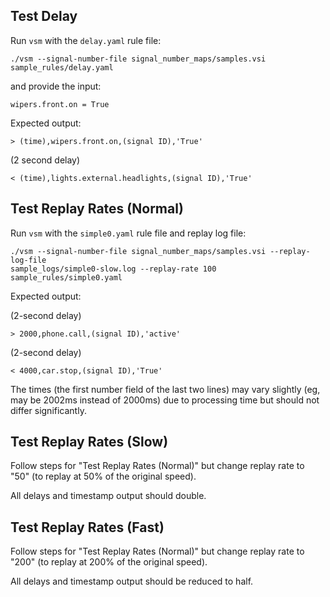 Test Delay
----------
Run `vsm` with the `delay.yaml` rule file:

```
./vsm --signal-number-file signal_number_maps/samples.vsi sample_rules/delay.yaml
```

and provide the input:

```
wipers.front.on = True
```

Expected output:

```
> (time),wipers.front.on,(signal ID),'True'
```

(2 second delay)

```
< (time),lights.external.headlights,(signal ID),'True'
```

Test Replay Rates (Normal)
--------------------------
Run `vsm` with the `simple0.yaml` rule file and replay log file:

```
./vsm --signal-number-file signal_number_maps/samples.vsi --replay-log-file
sample_logs/simple0-slow.log --replay-rate 100 sample_rules/simple0.yaml
```

Expected output:

(2-second delay)

```
> 2000,phone.call,(signal ID),'active'
```

(2-second delay)

```
< 4000,car.stop,(signal ID),'True'
```

The times (the first number field of the last two lines) may vary slightly (eg,
may be 2002ms instead of 2000ms) due to processing time but should not differ
significantly.

Test Replay Rates (Slow)
------------------------
Follow steps for "Test Replay Rates (Normal)" but change replay rate to "50" (to
replay at 50% of the original speed).

All delays and timestamp output should double.

Test Replay Rates (Fast)
------------------------
Follow steps for "Test Replay Rates (Normal)" but change replay rate to "200"
(to replay at 200% of the original speed).

All delays and timestamp output should be reduced to half.
